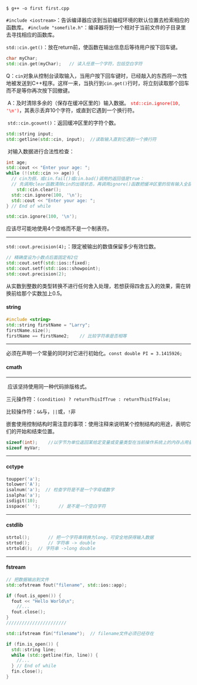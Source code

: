 ```shell
$ g++ -o first first.cpp
```

```#include <iostream>```：告诉编译器应该到当前编程环境的默认位置去检索相应的函数库。
```#include "somefile.h"```：编译器将到一个相对于当前文件的子目录里去寻找相应的函数库。

```std::cin.get()```：放在return前，使函数在输出信息后等待用户按下回车键。

```c++
char myChar;
std::cin.get(myChar); 	// 读入任意一个字符，包括空白字符
```

​	Q：`cin`对象从控制台读取输入，当用户按下回车键时，已经敲入的东西将一次性地被发送到C++程序。这样一来，当执行到`cin.get()`行时，将立刻读取那个回车而不是等你再次按下回撤键。

​	A：及时清除多余的（保存在缓冲区里的）输入数据。<font color=red> `std::cin.ignore(10, '\n')`</font>，其表示丢弃10个字符，或直到它遇到一个换行符。

​	`std::cin.gcount()`：返回缓冲区里的字符个数。



```c++
std::string input;
std::getline(std::cin, input);	//读取输入直到它遇到一个换行符
```

​	对输入数据进行合法性检查：

```c++
int age;
std::cout << "Enter your age: ";
while (!(std::cin >> age)) {
  // cin为假，或cin.fail()或cin.bad()调用的返回值是true：
  // 先调用clear函数清除cin的出错状态，再调用ignore()函数把缓冲区里的现有输入全部丢弃
	std::cin.clear();
  std::cin.ignore(100, '\n');
  std::cout << "Enter your age: ";
} // End of while

std::cin.ignore(100, '\n');
```





应该尽可能地使用4个空格而不是一个制表符。

______

```std::cout.precision(4);```：限定被输出的数值保留多少有效位数。

```c++
// 精确度设为小数点后面固定有2位
std::cout.setf(std::ios::fixed);
std::cout.setf(std::ios::showpoint);
std::cout.precision(2);
```

​	从实数到整数的类型转换不进行任何舍入处理，若想获得四舍五入的效果，需在转换前给那个实数加上0.5。

#### string

```c++
#include <string>
std::string firstName = "Larry";
firstName.size();
firstName == firstName2;	// 比较字符串是否相等
```

______



​	必须在声明一个常量的同时对它进行初始化。```const double PI = 3.1415926;```

#### cmath



______

​	应该坚持使用同一种代码排版格式。

​	三元操作符：```(condition) ? returnThisIfTrue : returnThisIfFalse;```

​	比较操作符：`&&`与，`||`或，`!`非

​	嵌套使用控制结构时需注意的事项：使用注释来说明某个控制结构的用途，表明它们的开始和结束位置。



```c++
sizeof(int);	//以字节为单位返回某给定变量或变量类型在当前操作系统上的内存占用量
sizeof myVar;
```

_____

#### cctype

```c++
toupper('a');
tolower('A');
isalnum('a');  // 检查字符是不是一个字母或数字
isalpha('a');
isdigit(10);
isspace(' ');		// 是不是一个空白字符
```

______

#### cstdlib

```c++
strtol();		// 把一个字符串转换为long，可安全地获得输入数据
strtod();		// 字符串 -> double
strtold();	// 字符串 ->long double
```

____

#### fstream

```c++
// 把数据输出到文件
std::ofstream fout("filename", std::ios::app);

if (fout.is_open()) {
  fout << "Hello World\n";
	//...
  fout.close(); 
}
///////////////////////

std::ifstream fin("filename");  // filename文件必须已经存在

if (fin.is_open()) {
  std::string line;
  while (std::getline(fin, line)) {
    //...
  } // End of while
  fin.close();
}
```

